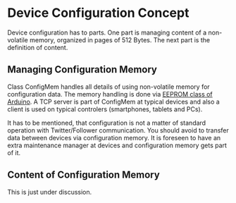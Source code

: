 # Device Configuration Concept
Device configuration has to parts. One part is managing content of a non-volatile memory, organized in pages of 512 Bytes. The next part is the definition of content.

## Managing Configuration Memory
Class ConfigMem handles all details of using non-volatile memory for configuration data. The memory handling is done via [EEPROM class of Arduino](https://www.arduino.cc/en/Reference/EEPROM). A TCP server is part of ConfigMem at typical devices and also a client is used on typical controlers (smartphones, tablets and PCs).

It has to be mentioned, that configuration is not a matter of standard operation with Twitter/Follower communication. You should avoid to transfer data between devices via configuration memory. It is foreseen to have an extra maintenance manager at devices and configuration memory gets part of it.

## Content of Configuration Memory
This is just under discussion.

